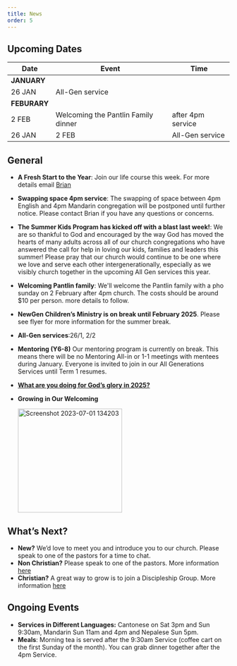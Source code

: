 ```yaml
---
title: News
order: 5
---
```


## Upcoming Dates

| Date | Event | Time |
| ----- | ----- | ----- |
| **JANUARY** | 
| 26 JAN | All-Gen service | |
| **FEBURARY** | 
| 2 FEB | Welcoming the Pantlin Family dinner | after 4pm service |
| 26 JAN | 2 FEB | All-Gen service | |


## General
- **A Fresh Start to the Year**:
Join our life course this week. For more details email [Brian](brian.tung@stgeorgeshurstville.org.au)

- **Swapping space 4pm service**:
The swapping of space between 4pm English and 4pm Mandarin congregation will be postponed until further notice. Please contact Brian if you have any questions or concerns. 

- **The Summer Kids Program has kicked off with a blast last week!**:
We are so thankful to God and encouraged by the way God has moved the hearts of many adults across all of our church congregations who have answered the call for help in loving our kids, families and leaders this summer! Please pray that our church would continue to be one where we love and serve each other intergenerationally, especially as we visibly church together in the upcoming All Gen services this year.

- **Welcoming Pantlin family**:
We'll welcome the Pantlin family with a pho sunday on 2 February after 4pm church. The costs should be around $10 per person. more details to follow. 

- **NewGen Children’s Ministry is on break until February 2025**. Please see flyer for more information for the summer break.

- **All-Gen services**:26/1, 2/2

- **Mentoring (Y6-8)**
Our mentoring program is currently on break. This means there will be no Mentoring All-in or 1-1 meetings with mentees during January. Everyone is invited to join in our All Generations Services until Term 1 resumes.

- [**What are you doing for God’s glory in 2025?**](https://forms.gle/dshYacLA1kB8xpkn7)

- **Growing in Our Welcoming**
  
  <img width="236" alt="Screenshot 2023-07-01 134203" src="https://github.com/stgeorgeshurstville/bulletin/assets/119166299/b540ac1c-0ba4-481e-90a5-5464939f7e4c">


## What’s Next?
- **New?** We’d love to meet you and introduce you to our church. Please speak to one of the pastors for a time to chat. 
- **Non Christian?** Please speak to one of the pastors. More information [here](https://stgeorgeshurstville.org.au/lets-talk-about-christianity)
- **Christian?** A great way to grow is to join a Discipleship Group. More information [here](https://stgeorgeshurstville.org.au/discipleship-groups)

## Ongoing Events
- **Services in Different Languages:** Cantonese on Sat 3pm and Sun 9:30am, Mandarin Sun 11am and 4pm and Nepalese Sun 5pm. 
- **Meals**: Morning tea is served after the 9:30am Service (coffee cart on the first Sunday of the month). You can grab dinner together after the 4pm Service.

